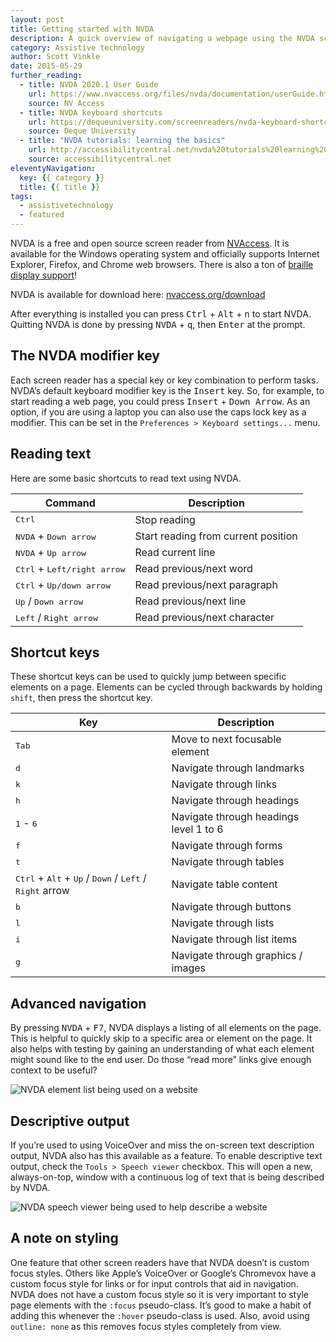 ```yaml
---
layout: post
title: Getting started with NVDA
description: A quick overview of navigating a webpage using the NVDA screen reader.
category: Assistive technology
author: Scott Vinkle
date: 2015-05-29
further_reading:
  - title: NVDA 2020.1 User Guide
    url: https://www.nvaccess.org/files/nvda/documentation/userGuide.html
    source: NV Access
  - title: NVDA keyboard shortcuts
    url: https://dequeuniversity.com/screenreaders/nvda-keyboard-shortcuts
    source: Deque University
  - title: "NVDA tutorials: learning the basics"
    url: http://accessibilitycentral.net/nvda%20tutorials%20learning%20the%20basics.html
    source: accessibilitycentral.net
eleventyNavigation:
  key: {{ category }}
  title: {{ title }}
tags:
  - assistivetechnology
  - featured
---
```


NVDA is a free and open source screen reader from [NVAccess](https://www.nvaccess.org/). It is available for the Windows operating system and officially supports Internet Explorer, Firefox, and Chrome web browsers. There is also a ton of [braille display support](https://www.nvaccess.org/files/nvda/documentation/userGuide.html?#SupportedBrailleDisplays)!

NVDA is available for download here: [nvaccess.org/download](https://www.nvaccess.org/download/)

After everything is installed you can press <kbd>Ctrl</kbd> + <kbd>Alt</kbd> + <kbd>n</kbd> to start NVDA. Quitting NVDA is done by pressing <kbd>NVDA</kbd> + <kbd>q</kbd>, then <kbd>Enter</kbd> at the prompt.


## The NVDA modifier key

Each screen reader has a special key or key combination to perform tasks. NVDA’s default keyboard modifier key is the <kbd>Insert</kbd> key. So, for example, to start reading a web page, you could press <kbd>Insert</kbd> + <kbd>Down Arrow</kbd>. As an option, if you are using a laptop you can also use the caps lock key as a modifier. This can be set in the `Preferences > Keyboard settings...` menu.


## Reading text

Here are some basic shortcuts to read text using NVDA.

Command | Description
--------|------------
<kbd>Ctrl</kbd> | Stop reading
<kbd>NVDA</kbd> + <kbd>Down arrow</kbd> | Start reading from current position
<kbd>NVDA</kbd> + <kbd>Up arrow</kbd> | Read current line
<kbd>Ctrl</kbd> + <kbd>Left/right arrow</kbd> | Read previous/next word
<kbd>Ctrl</kbd> + <kbd>Up/down arrow</kbd> | Read previous/next paragraph
<kbd>Up</kbd> / <kbd>Down arrow</kbd> | Read previous/next line
<kbd>Left</kbd> / <kbd>Right arrow</kbd> | Read previous/next character


## Shortcut keys

These shortcut keys can be used to quickly jump between specific elements on a page. Elements can be cycled through backwards by holding `shift`, then press the shortcut key.

Key | Description
--------|------------
<kbd>Tab</kbd> | Move to next focusable element
<kbd>d</kbd> | Navigate through landmarks
<kbd>k</kbd> | Navigate through links
<kbd>h</kbd> | Navigate through headings
<kbd>1</kbd> - <kbd>6</kbd> | Navigate through headings level 1 to 6
<kbd>f</kbd> | Navigate through forms
<kbd>t</kbd> | Navigate through tables
<kbd>Ctrl</kbd> + <kbd>Alt</kbd> + <kbd>Up</kbd> / <kbd>Down</kbd> / <kbd>Left</kbd> / <kbd>Right</kbd> arrow | Navigate table content
<kbd>b</kbd> | Navigate through buttons
<kbd>l</kbd> | Navigate through lists
<kbd>i</kbd> | Navigate through list items
<kbd>g</kbd> | Navigate through graphics / images


## Advanced navigation

By pressing <kbd>NVDA</kbd> + <kbd>F7</kbd>, NVDA displays a listing of all elements on the page. This is helpful to quickly skip to a specific area or element on the page. It also helps with testing by gaining an understanding of what each element might sound like to the end user. Do those “read more” links give enough context to be useful?

![NVDA element list being used on a website](https://cloud.githubusercontent.com/assets/1392632/7968990/04d5fb78-0a02-11e5-9139-128f05ee9458.png)


## Descriptive output

If you’re used to using VoiceOver and miss the on-screen text description output, NVDA also has this available as a feature. To enable descriptive text output, check the `Tools > Speech viewer` checkbox. This will open a new, always-on-top, window with a continuous log of text that is being described by NVDA.

![NVDA speech viewer being used to help describe a website](https://cloud.githubusercontent.com/assets/1392632/7968993/0fcd841a-0a02-11e5-9cc7-b316eb509707.png)


## A note on styling

One feature that other screen readers have that NVDA doesn’t is custom focus styles. Others like Apple’s VoiceOver or Google’s Chromevox have a custom focus style for links or for input controls that aid in navigation. NVDA does not have a custom focus style so it is very important to style page elements with the `:focus` pseudo-class. It’s good to make a habit of adding this whenever the `:hover` pseudo-class is used. Also, avoid using `outline: none` as this removes focus styles completely from view.
